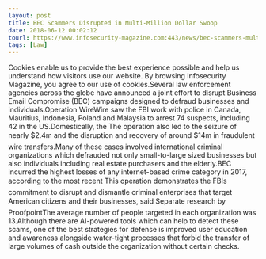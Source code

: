 ```yaml
---
layout: post
title: BEC Scammers Disrupted in Multi-Million Dollar Swoop
date: 2018-06-12 00:02:12
tourl: https://www.infosecurity-magazine.com:443/news/bec-scammers-multi-million-dollar/
tags: [Law]
---
```

Cookies enable us to provide the best experience possible and help us understand how visitors use our website. By browsing Infosecurity Magazine, you agree to our use of cookies.Several law enforcement agencies across the globe have announced a joint effort to disrupt Business Email Compromise (BEC) campaigns designed to defraud businesses and individuals.Operation WireWire saw the FBI work with police in Canada, Mauritius, Indonesia, Poland and Malaysia to arrest 74 suspects, including 42 in the US.Domestically, the The operation also led to the seizure of nearly $2.4m and the disruption and recovery of around $14m in fraudulent wire transfers.Many of these cases involved international criminal organizations which defrauded not only small-to-large sized businesses but also individuals including real estate purchasers and the elderly.BEC incurred the highest losses of any internet-based crime category in 2017, according to the most recent This operation demonstrates the FBIs commitment to disrupt and dismantle criminal enterprises that target American citizens and their businesses, said Separate research by ProofpointThe average number of people targeted in each organization was 13.Although there are AI-powered tools which can help to detect these scams, one of the best strategies for defense is improved user education and awareness alongside water-tight processes that forbid the transfer of large volumes of cash outside the organization without certain checks.